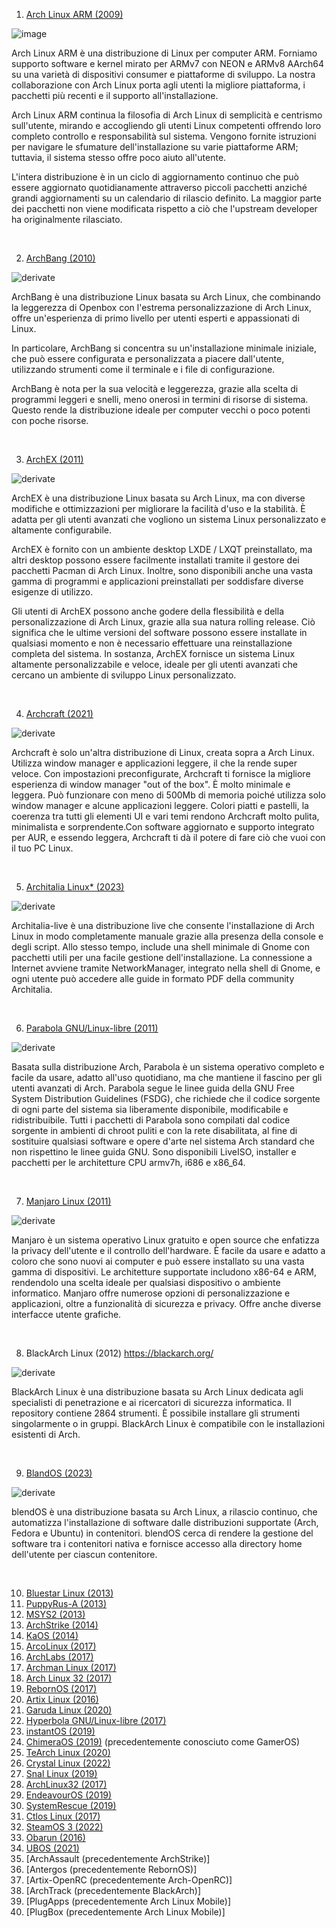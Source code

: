 1.  [Arch Linux ARM (2009)](https://archlinuxarm.org/)

![image](https://archlinuxarm.org/forum/styles/simplecorp/imageset/ALARM-2.png)

Arch Linux ARM è una distribuzione di Linux per computer ARM. Forniamo supporto software e kernel mirato per ARMv7 con NEON e ARMv8 AArch64 su una varietà di dispositivi consumer e piattaforme di sviluppo. La nostra collaborazione con Arch Linux porta agli utenti la migliore piattaforma, i pacchetti più recenti e il supporto all'installazione.

Arch Linux ARM continua la filosofia di Arch Linux di semplicità e centrismo sull'utente, mirando e accogliendo gli utenti Linux competenti offrendo loro completo controllo e responsabilità sul sistema. Vengono fornite istruzioni per navigare le sfumature dell'installazione su varie piattaforme ARM; tuttavia, il sistema stesso offre poco aiuto all'utente.

L'intera distribuzione è in un ciclo di aggiornamento continuo che può essere aggiornato quotidianamente attraverso piccoli pacchetti anziché grandi aggiornamenti su un calendario di rilascio definito. La maggior parte dei pacchetti non viene modificata rispetto a ciò che l'upstream developer ha originalmente rilasciato.

<br>

2.  [ArchBang (2010)](https://sourceforge.net/projects/archbang/)

![derivate](https://github.com/ArchItalia/site/assets/117321045/36f9d8c7-caa5-4ca0-9d8f-3648022741f2)

ArchBang è una distribuzione Linux basata su Arch Linux, che combinando la leggerezza di Openbox con l'estrema personalizzazione di Arch Linux, offre un'esperienza di primo livello per utenti esperti e appassionati di Linux.

In particolare, ArchBang si concentra su un'installazione minimale iniziale, che può essere configurata e personalizzata a piacere dall'utente, utilizzando strumenti come il terminale e i file di configurazione.

ArchBang è nota per la sua velocità e leggerezza, grazie alla scelta di programmi leggeri e snelli, meno onerosi in termini di risorse di sistema. Questo rende la distribuzione ideale per computer vecchi o poco potenti con poche risorse.

<br>

3.  [ArchEX (2011)](https://archex.exton.net/)

![derivate](https://github.com/ArchItalia/site/assets/117321045/6e06fdd7-3b6b-48b9-9c8e-0fb393fb7ee7)


ArchEX è una distribuzione Linux basata su Arch Linux, ma con diverse modifiche e ottimizzazioni per migliorare la facilità d'uso e la stabilità. È adatta per gli utenti avanzati che vogliono un sistema Linux personalizzato e altamente configurabile.

ArchEX è fornito con un ambiente desktop LXDE / LXQT preinstallato, ma altri desktop possono essere facilmente installati tramite il gestore dei pacchetti Pacman di Arch Linux. Inoltre, sono disponibili anche una vasta gamma di programmi e applicazioni preinstallati per soddisfare diverse esigenze di utilizzo.

Gli utenti di ArchEX possono anche godere della flessibilità e della personalizzazione di Arch Linux, grazie alla sua natura rolling release. Ciò significa che le ultime versioni del software possono essere installate in qualsiasi momento e non è necessario effettuare una reinstallazione completa del sistema. In sostanza, ArchEX fornisce un sistema Linux altamente personalizzabile e veloce, ideale per gli utenti avanzati che cercano un ambiente di sviluppo Linux personalizzato.

<br>

4.  [Archcraft (2021)](https://archcraft.io/)

![derivate](https://seeklogo.com/images/A/archcraft-logo-7C0C9A2F58-seeklogo.com.png)

Archcraft è solo un'altra distribuzione di Linux, creata sopra a Arch Linux. Utilizza window manager e applicazioni leggere, il che la rende super veloce. Con impostazioni preconfigurate, Archcraft ti fornisce la migliore esperienza di window manager "out of the box". È molto minimale e leggera. Può funzionare con meno di 500Mb di memoria poiché utilizza solo window manager e alcune applicazioni leggere. Colori piatti e pastelli, la coerenza tra tutti gli elementi UI e vari temi rendono Archcraft molto pulita, minimalista e sorprendente.Con software aggiornato e supporto integrato per AUR, e essendo leggera, Archcraft ti dà il potere di fare ciò che vuoi con il tuo PC Linux.

<br>

5.  [Architalia Linux* (2023)](https://architalia.github.io/site/)

![derivate](https://github.com/ArchItalia/site/assets/117321045/59a2d606-15e8-4082-962a-414845e07301)

Architalia-live è una distribuzione live che consente l'installazione di Arch Linux in modo completamente manuale grazie alla presenza della console e degli script. Allo stesso tempo, include una shell minimale di Gnome con pacchetti utili per una facile gestione dell'installazione. La connessione a Internet avviene tramite NetworkManager, integrato nella shell di Gnome, e ogni utente può accedere alle guide in formato PDF della community Architalia.

<br>

6.  [Parabola GNU/Linux-libre (2011)](https://www.parabola.nu/)

![derivate](https://github.com/ArchItalia/site/assets/117321045/ffa0d997-ebe4-49bd-99b7-9ca1af8d1c77)

Basata sulla distribuzione Arch, Parabola è un sistema operativo completo e facile da usare, adatto all'uso quotidiano, ma che mantiene il fascino per gli utenti avanzati di Arch. Parabola segue le linee guida della GNU Free System Distribution Guidelines (FSDG), che richiede che il codice sorgente di ogni parte del sistema sia liberamente disponibile, modificabile e ridistribuibile. Tutti i pacchetti di Parabola sono compilati dal codice sorgente in ambienti di chroot puliti e con la rete disabilitata, al fine di sostituire qualsiasi software e opere d'arte nel sistema Arch standard che non rispettino le linee guida GNU. Sono disponibili LiveISO, installer e pacchetti per le architetture CPU armv7h, i686 e x86_64.

<br>

7.  [Manjaro Linux (2011)](https://manjaro.org/)

![derivate](https://upload.wikimedia.org/wikipedia/commons/thumb/8/85/Manjaro_logo_text.svg/2560px-Manjaro_logo_text.svg.png)

Manjaro è un sistema operativo Linux gratuito e open source che enfatizza la privacy dell'utente e il controllo dell'hardware. È facile da usare e adatto a coloro che sono nuovi ai computer e può essere installato su una vasta gamma di dispositivi. Le architetture supportate includono x86-64 e ARM, rendendolo una scelta ideale per qualsiasi dispositivo o ambiente informatico. Manjaro offre numerose opzioni di personalizzazione e applicazioni, oltre a funzionalità di sicurezza e privacy. Offre anche diverse interfacce utente grafiche.

<br>

8.  BlackArch Linux (2012) https://blackarch.org/ 


![derivate](https://github.com/ArchItalia/site/assets/117321045/cb212b67-be2c-4a2e-8ec8-d7730e6a6c3b)

BlackArch Linux è una distribuzione basata su Arch Linux dedicata agli specialisti di penetrazione e ai ricercatori di sicurezza informatica. Il repository contiene 2864 strumenti. È possibile installare gli strumenti singolarmente o in gruppi. BlackArch Linux è compatibile con le installazioni esistenti di Arch. 

<br>

9.  [BlandOS (2023)](https://blendos.co/)

![derivate](https://user-images.githubusercontent.com/26926757/235855282-34d9a8f5-f92b-4ce3-855e-9e2e6551a3bf.png)

blendOS è una distribuzione basata su Arch Linux, a rilascio continuo, che automatizza l'installazione di software dalle distribuzioni supportate (Arch, Fedora e Ubuntu) in contenitori. blendOS cerca di rendere la gestione del software tra i contenitori nativa e fornisce accesso alla directory home dell'utente per ciascun contenitore.

<br>

10.  [Bluestar Linux (2013)](https://bluestarlinux.org/)
11.  [PuppyRus-A (2013)](https://puppyrus.org/)
12.  [MSYS2 (2013)](https://www.msys2.org/)
13. [ArchStrike (2014)](https://archstrike.org/)
14. [KaOS (2014)](https://kaosx.us/)
15. [ArcoLinux (2017)](https://arcolinux.info/)
16. [ArchLabs (2017)](https://archlabslinux.com/)
17. [Archman Linux (2017)](https://archman.org/)
18. [Arch Linux 32 (2017)](https://archlinux32.org/)
19. [RebornOS (2017)](https://rebornos.org/)
20. [Artix Linux (2016)](https://artixlinux.org/)
21. [Garuda Linux (2020)](https://garudalinux.org/)
22. [Hyperbola GNU/Linux-libre (2017)](https://www.hyperbola.info/)
23. [instantOS (2019)](https://instantos.io/)
24. [ChimeraOS (2019)](https://chimeraos.org/) (precedentemente conosciuto come GamerOS)
25. [TeArch Linux (2020)](https://tearch.github.io/)
26. [Crystal Linux (2022)](https://crystal-arch.github.io/)
27. [Snal Linux (2019)](https://www.snallinux.tk/)
28. [ArchLinux32 (2017)](https://archlinux32.org/)
29. [EndeavourOS (2019)](https://endeavouros.com/)
30. [SystemRescue (2019)](https://www.system-rescue.org/)
31. [Ctlos Linux (2017)](https://ctlos.github.io/)
32. [SteamOS 3 (2022)](https://store.steampowered.com/steamos/)
33. [Obarun (2016)](https://obarun.org/)
34. [UBOS (2021)](https://ubos.net/)
35. [ArchAssault (precedentemente ArchStrike)]
36. [Antergos (precedentemente RebornOS)]
37. [Artix-OpenRC (precedentemente Arch-OpenRC)]
38. [ArchTrack (precedentemente BlackArch)]
39. [PlugApps (precedentemente Arch Linux Mobile)]
40. [PlugBox (precedentemente Arch Linux Mobile)]
